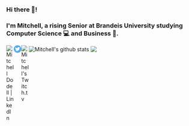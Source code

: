 
### Hi there 👋! 

### I'm Mitchell, a rising Senior at Brandeis University studying Computer Science 💻 and Business 👔.

<a href="https://www.linkedin.com/in/mitchell-dodell/">
  <img align="left" alt="Mitchell Dodell | LinkedIn" width="20px" src="https://raw.githubusercontent.com/mdodell/mdodell/master/assets/codesandbox.svg" />
</a>
<a href="https://twitter.com/MitchellDodell">
  <img align="left" alt="Mitchell Dodell | Twitter" width="20px" src="https://raw.githubusercontent.com/mdodell/mdodell/master/assets/twitter.svg" />
</a>
<a href="https://www.twitch.tv/bluemanmitchell">
  <img align="left" alt="Mitchell's Twitch.tv" width="20px" src="https://raw.githubusercontent.com/anuraghazra/anuraghazra/master/assets/discord-round.svg" />
</a>

  <img align="center" src="https://github-readme-stats.vercel.app/api?username=mdodell&show_icons=true&include_all_commits=true&theme=radical" alt="Mitchell's github stats" />
 
  <!-- Change the `github-readme-stats.anuraghazra1.vercel.app` to `github-readme-stats.vercel.app`  -->
  <img align="center" src="https://github-readme-stats.vercel.app/api/top-langs/?username=mdodell&layout=compact&theme=radical" />


